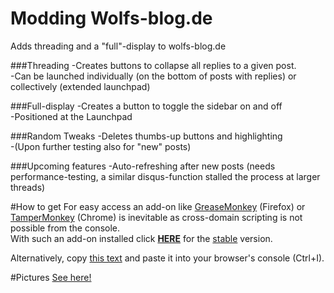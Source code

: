 # Modding Wolfs-blog.de
Adds threading and a "full"-display to wolfs-blog.de

###Threading
-Creates buttons to collapse all replies to a given post.<br>
-Can be launched individually (on the bottom of posts with replies) or collectively (extended launchpad)

###Full-display
-Creates a button to toggle the sidebar on and off<br>
-Positioned at the Launchpad

###Random Tweaks
-Deletes thumbs-up buttons and highlighting<br>
-(Upon further testing also for "new" posts)

###Upcoming features
-Auto-refreshing after new posts (needs performance-testing, a similar disqus-function stalled the process at larger threads)<br>

#How to get
For easy access an add-on like <a href="https://addons.mozilla.org/de/firefox/addon/greasemonkey/">GreaseMonkey</a> (Firefox) or <a href="https://chrome.google.com/webstore/detail/tampermonkey/dhdgffkkebhmkfjojejmpbldmpobfkfo?hl=de">TamperMonkey</a> (Chrome) is inevitable as cross-domain scripting is not possible from the console.
<br>With such an add-on installed click <b><a href="https://github.com/Piperita/WB-modding/raw/master/scripts/wolfs-blog.user.js">HERE</a></b> for the <u>stable</u> version.

Alternatively, copy <a href="https://github.com/Piperita/WB-modding/raw/master/scripts/wolfs-blog.js">this text</a> and paste it into your browser's console (Ctrl+I).

#Pictures
<a href="http://sta.sh/22kn1z2qes0">See here!</a>
